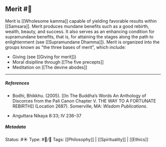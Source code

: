 ## Merit #🧠 

Merit is [[Wholesome kamma]] capable of yielding favorable results within [[Samsara]]. Merit produces mundane benefits such as a good rebirth, wealth, beauty, and success. It also serves as an enhancing condition for supramundane benefits, that is, for attaining the stages along the path to enlightenment (see [[Supramundane Dhamma]]). Merit is organized into the groups known as "the three bases of merit", which include:

- Giving (see [[Giving for merit]])
- Moral disiplline through [[The five precepts]]
- Meditation on [[The devine abodes]]

___

##### References

- Bodhi, Bhikkhu. (2005). [[In The Buddha’s Words An Anthology of Discorces from the Pali Canon Chapter V. THE WAY TO A FORTUNATE REBIRTH]] (Location 2687). Somerville, MA: _Wisdom Publications_.

- Anguttara Nikaya 8:33; IV 236–37

##### Metadata
Status:  #☀️ 
Type: #🔵/🔵 
Tags: [[Philosophy]] | [[Spirituality]] | [[Ethics]]